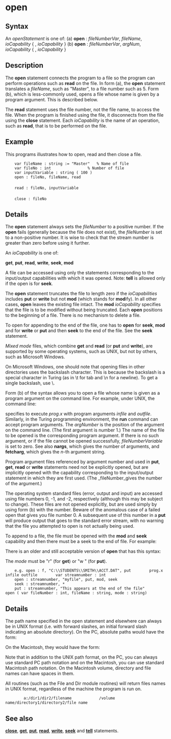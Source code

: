 
# open

## Syntax
An _openStatement_ is one of:   (a) **open** : _fileNumberVar_, _fileName_, _ioCapability_             { , _ioCapability_ }   (b) **open** : _fileNumberVar_, _argNum_, _ioCapability_             { , _ioCapability_ }

## Description
The **open** statement connects the program to a file so the program can perform operations such as **read** on the file. In form (a), the **open** statement translates a _fileName_, such as "Master", to a file number such as 5. Form (b), which is less-commonly used, opens a file whose name is given by a program argument. This is described below.

The **read** statement uses the file number, not the file name, to access the file. When the program is finished using the file, it disconnects from the file using the **close** statement. Each _ioCapability_ is the name of an operation, such as **read**, that is to be performed on the file.


## Example
This programs illustrates how to open, read and then close a file.

        var fileName : string := "Master"   % Name of file
        var fileNo : int                % Number of file
        var inputVariable : string ( 100 )
        open : fileNo, fileName, read
        
        read : fileNo, inputVariable
        
        close : fileNo
## Details
The **open** statement always sets the _fileNumber_ to a positive number. If the **open** fails (generally because the file does not exist), the _fileNumber_ is set to a non-positive number. It is wise to check that the stream number is greater than zero before using it further.

An _ioCapability_ is one of:


**get**, **put**, **read**, **write**, **seek**, **mod**  


A file can be accessed using only the statements corresponding to the input/output capabilities with which it was opened. Note: **tell** is allowed only if the open is for **seek**.

The **open** statement truncates the file to length zero if the _ioCapabilities_ includes **put** or **write** but not **mod** (which stands for **mod**ify). In all other cases, **open** leaves the existing file intact. The **mod** _ioCapability_ specifies that the file is to be modified without being truncated. Each **open** positions to the beginning of a file. There is no mechanism to delete a file.

To open for appending to the end of the file, one has to **open** for **seek**, **mod** and for **write** or **put** and then **seek** to the end of the file. See the **seek** statement.

_Mixed mode_ files, which combine **get** and **read** (or **put** and **write**), are supported by some operating systems, such as UNIX, but not by others, such as Microsoft Windows.

On Microsoft Windows, one should note that opening files in other directories uses the backslash character. This is because the backslash is a special character in Turing (as in \t for tab and \n for a newline). To get a single backslash, use \\.

Form (b) of the syntax  allows you to open a file whose name is given as a program argument on the command line. For example, under UNIX, the command line:

specifies to execute _prog.x_ with program arguments _infile_ and _outfile_. Similarly, in the Turing programming environment, the **run** command can accept program arguments. The _argNumber_ is the position of the argument on the command line. (The first argument is number 1.)  The name of the file to be opened is the corresponding program argument. If there is no such argument, or if the file cannot be opened successfully, _fileNumberVariable_ is set to zero. See also **nargs**, which gives the number of arguments, and **fetcharg**, which gives the _n_-th argument string.

Program argument files referenced by argument number and used in **put**, **get**, **read** or **write** statements need not be explicitly opened, but are implicitly opened with the capability corresponding to the input/output statement in which they are first used. (The _fileNumber_gives the number of the argument.)

The operating system standard files (error, output and input) are accessed using file numbers 0, -1, and -2, respectively (although this may be subject to change). These files are not opened explicitly, but are used simply by using form (b) with the number. Beware of the anomalous case of a failed open that gives you file number 0. A subsequent use of this number in a **put** will produce output that goes to the standard error stream, with no warning that the file you attempted to open is not actually being used.

To append to a file, the file must be opened with the **mod** and **seek** capability and then there must be a seek to the end of file. For example:

There is an older and still acceptable version of **open** that has this syntax:

The _mode_ must be "r" (for **get**) or "w " (for **put**).

        e.g. open : f, "C:\\STUDENTS\\SMITH\\ACCT.DAT", put        prog.x infile outfile        var streamnumber : int
        open : streamnumber, "myfile", put, mod, seek
        seek : streamnumber, *
        put : streamnumber, "This appears at the end of the file"        open ( var fileNumber : int, fileName : string, mode : string)
## Details
The path name specified in the open statement and elsewhere can always be in UNIX format (i.e. with forward slashes, an initial forward slash indicating an absolute directory). On the PC, absolute paths would have the form:

On the Macintosh, they would have the form:

Note that in addition to the UNIX path format, on the PC, you can always use standard PC path notation and on the Macintosh, you can use standard Macintosh path notation. On the Macintosh volume, directory and file names can have spaces in them.

All routines (such as the File and Dir module routines) will return files names in UNIX format, regardless of the machine the program is run on.

            a:/dir1/dir2/filename            /volume name/directory1/directory2/file name
## See also
**[close](close.html)**, **[get](get.html)**, **[put](put.html)**, **[read](read.html)**, **[write](write.html)**, **[seek](seek.html)** and **[tell](tell.html)** statements.

